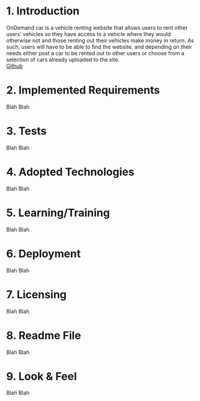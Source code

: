 # 1. Introduction
OnDemand car is a vehicle renting website that allows users to rent other users’ vehicles so they have access to a vehicle where they would otherwise not and those renting out their vehicles make money in return. As such, users will have to be able to find the website, and depending on their needs either post a car to be rented out to other users or choose from a selection of cars already uploaded to the site.\
[Github](https://github.com/cmchone5155/On-Demand-Car)
# 2. Implemented Requirements
Blah Blah
# 3. Tests
Blah Blah
# 4. Adopted Technologies
Blah Blah
# 5. Learning/Training
Blah Blah
# 6. Deployment
Blah Blah
# 7. Licensing
Blah Blah
# 8. Readme File
Blah Blah
# 9. Look & Feel
Blah Blah
